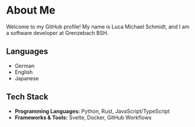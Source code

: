 # About Me

Welcome to my GitHub profile! My name is Luca Michael Schmidt, and I am a software developer at Grenzebach BSH. 

## Languages
- German  
- English  
- Japanese  

## Tech Stack
- **Programming Languages:** Python, Rust, JavaScript/TypeScript  
- **Frameworks & Tools:** Svelte, Docker, GitHub Workflows 
